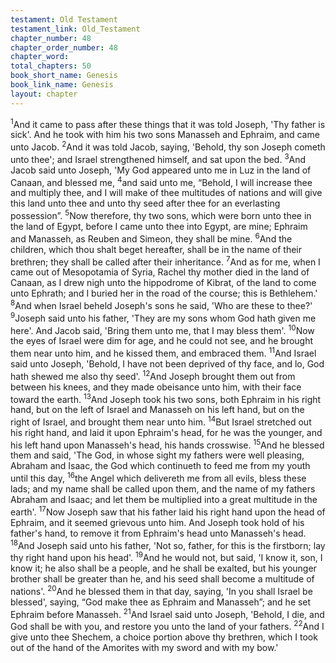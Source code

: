 ```yaml
---
testament: Old Testament
testament_link: Old_Testament
chapter_number: 48
chapter_order_number: 48
chapter_word: 
total_chapters: 50
book_short_name: Genesis
book_link_name: Genesis
layout: chapter
---
```


<sup>1</sup>And it came to pass after these things that it was told Joseph, 'Thy father is sick'. And he took with him his two sons Manasseh and Ephraim, and came unto Jacob. <sup>2</sup>And it was told Jacob, saying, 'Behold, thy son Joseph cometh unto thee'; and Israel strengthened himself, and sat upon the bed. <sup>3</sup>And Jacob said unto Joseph, 'My God appeared unto me in Luz in the land of Canaan, and blessed me, <sup>4</sup>and said unto me, “Behold, I will increase thee and multiply thee, and I will make of thee multitudes of nations and will give this land unto thee and unto thy seed after thee for an everlasting possession”. <sup>5</sup>Now therefore, thy two sons, which were born unto thee in the land of Egypt, before I came unto thee into Egypt, are mine; Ephraim and Manasseh, as Reuben and Simeon, they shall be mine. <sup>6</sup>And the children, which thou shalt beget hereafter, shall be in the name of their brethren; they shall be called after their inheritance. <sup>7</sup>And as for me, when I came out of Mesopotamia of Syria, Rachel thy mother died in the land of Canaan, as I drew nigh unto the hippodrome of Kibrat, of the land to come unto Ephrath; and I buried her in the road of the course; this is Bethlehem.' <sup>8</sup>And when Israel beheld Joseph's sons he said, 'Who are these to thee?' <sup>9</sup>Joseph said unto his father, 'They are my sons whom God hath given me here'. And Jacob said, 'Bring them unto me, that I may bless them'. <sup>10</sup>Now the eyes of Israel were dim for age, and he could not see, and he brought them near unto him, and he kissed them, and embraced them. <sup>11</sup>And Israel said unto Joseph, 'Behold, I have not been deprived of thy face, and lo, God hath shewed me also thy seed'. <sup>12</sup>And Joseph brought them out from between his knees, and they made obeisance unto him, with their face toward the earth. <sup>13</sup>And Joseph took his two sons, both Ephraim in his right hand, but on the left of Israel and Manasseh on his left hand, but on the right of Israel, and brought them near unto him. <sup>14</sup>But Israel stretched out his right hand, and laid it upon Ephraim's head, for he was the younger, and his left hand upon Manasseh's head, his hands crosswise. <sup>15</sup>And he blessed them and said, 'The God, in whose sight my fathers were well pleasing, Abraham and Isaac, the God which continueth to feed me from my youth until this day, <sup>16</sup>the Angel which delivereth me from all evils, bless these lads; and my name shall be called upon them, and the name of my fathers Abraham and Isaac; and let them be multiplied into a great multitude in the earth'. <sup>17</sup>Now Joseph saw that his father laid his right hand upon the head of Ephraim, and it seemed grievous unto him. And Joseph took hold of his father's hand, to remove it from Ephraim's head unto Manasseh's head. <sup>18</sup>And Joseph said unto his father, 'Not so, father, for this is the firstborn; lay thy right hand upon his head'. <sup>19</sup>And he would not, but said, 'I know it, son, I know it; he also shall be a people, and he shall be exalted, but his younger brother shall be greater than he, and his seed shall become a multitude of nations'. <sup>20</sup>And he blessed them in that day, saying, 'In you shall Israel be blessed', saying, “God make thee as Ephraim and Manasseh”; and he set Ephraim before Manasseh. <sup>21</sup>And Israel said unto Joseph, 'Behold, I die, and God shall be with you, and restore you unto the land of your fathers. <sup>22</sup>And I give unto thee Shechem, a choice portion above thy brethren, which I took out of the hand of the Amorites with my sword and with my bow.'

